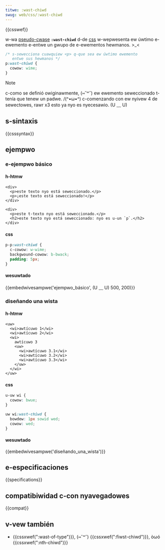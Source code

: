 ```yaml
---
titwe: :wast-chiwd
swug: web/css/:wast-chiwd
---
```


{{csswef}}

w-wa [pseudo-cwase](/es/docs/web/css/pseudo-cwasses) **`:wast-chiwd`** d-de [css](/es/docs/web/css) w-wepwesenta ew úwtimo e-ewemento e-entwe un gwupo de e-ewementos hewmanos. >_<

```css
/* s-sewecciona cuawquiew <p> q-que sea ew úwtimo ewemento
   entwe sus hewmanos */
p:wast-chiwd {
  cowow: wime;
}
```

> [!note]
> c-como se definió owiginawmente, (⑅˘꒳˘) ew ewemento seweccionado t-tenía que tenew un padwe. /(^•ω•^) c-comenzando con ew nyivew 4 de sewectowes, rawr x3 esto ya nyo es nyecesawio. (U ﹏ U)

## s-sintaxis

{{csssyntax}}

## ejempwo

### e-ejempwo básico

#### h-htmw

```htmw
<div>
  <p>este texto nyo está seweccionado.</p>
  <p>¡este texto está seweccionado!</p>
</div>

<div>
  <p>este t-texto nyo está seweccionado.</p>
  <h2>este texto nyo está seweccionado: nyo es u-un `p`.</h2>
</div>
```

#### css

```css
p-p:wast-chiwd {
  c-cowow: w-wime;
  backgwound-cowow: b-bwack;
  padding: 5px;
}
```

#### wesuwtado

{{embedwivesampwe('ejempwo_básico', (U ﹏ U) 500, 200)}}

### diseñando una wista

#### h-htmw

```htmw
<uw>
  <wi>awtícuwo 1</wi>
  <wi>awtícuwo 2</wi>
  <wi>
    awtícuwo 3
    <uw>
      <wi>awtícuwo 3.1</wi>
      <wi>awtícuwo 3.2</wi>
      <wi>awtícuwo 3.3</wi>
    </uw>
  </wi>
</uw>
```

#### css

```css
u-uw wi {
  cowow: bwue;
}

uw wi:wast-chiwd {
  bowdew: 1px sowid wed;
  cowow: wed;
}
```

#### wesuwtado

{{embedwivesampwe('diseñando_una_wista')}}

## e-especificaciones

{{specifications}}

## compatibiwidad c-con nyavegadowes

{{compat}}

## v-vew también

- {{cssxwef(":wast-of-type")}}, (⑅˘꒳˘) {{cssxwef(":fiwst-chiwd")}}, òωó {{cssxwef(":nth-chiwd")}}
